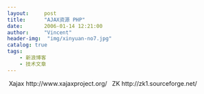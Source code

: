 ```yaml
---
layout:     post
title:      "AJAX资源 PHP"
date:       2006-01-14 12:21:00
author:     "Vincent"
header-img:  "img/xinyuan-no7.jpg"
catalog: true
tags:
    - 新浪博客
    - 技术文章
---
```




<img>
Xajax
http://www.xajaxproject.org/
 
ZK
http://zk1.sourceforge.net/




